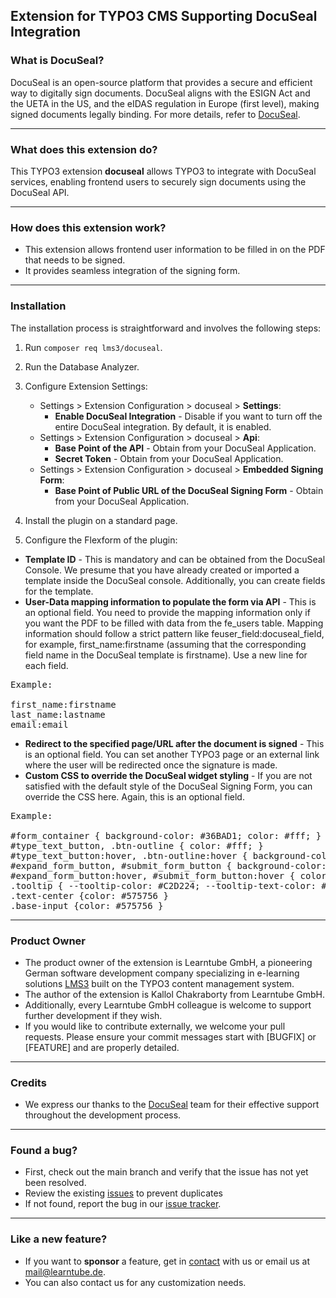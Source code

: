 ## Extension for TYPO3 CMS Supporting DocuSeal Integration


### What is DocuSeal?

DocuSeal is an open-source platform that provides a secure and efficient way to digitally sign documents. DocuSeal aligns with the ESIGN Act and the UETA in the US, and the eIDAS regulation in Europe (first level), making signed documents legally binding. For more details, refer to [DocuSeal](https://www.docuseal.co/).

------------

### What does this extension do?

This TYPO3 extension **docuseal** allows TYPO3 to integrate with DocuSeal services, enabling frontend users to securely sign documents using the DocuSeal API.

------------

### How does this extension work?
* This extension allows frontend user information to be filled in on the PDF that needs to be signed.
* It provides seamless integration of the signing form.

------------

### Installation

The installation process is straightforward and involves the following steps:

1. Run `composer req lms3/docuseal`.

2. Run the Database Analyzer.

3. Configure Extension Settings:
    * Settings > Extension Configuration > docuseal > **Settings**:
        * **Enable DocuSeal Integration** - Disable if you want to turn off the entire DocuSeal integration. By default, it is enabled.
    * Settings > Extension Configuration > docuseal > **Api**:
        * **Base Point of the API** - Obtain from your DocuSeal Application.
        * **Secret Token** - Obtain from your DocuSeal Application.
    * Settings > Extension Configuration > docuseal > **Embedded Signing Form**:
        * **Base Point of Public URL of the DocuSeal Signing Form** - Obtain from your DocuSeal Application.

4. Install the plugin on a standard page.

5. Configure the Flexform of the plugin:
* **Template ID** - This is mandatory and can be obtained from the DocuSeal Console. We presume that you have already created or imported a template inside the DocuSeal console. Additionally, you can create fields for the template.
* **User-Data mapping information to populate the form via API** - This is an optional field. You need to provide the mapping information only if you want the PDF to be filled with data from the fe_users table. Mapping information should follow a strict pattern like feuser_field:docuseal_field, for example, first_name:firstname (assuming that the corresponding field name in the DocuSeal template is firstname). Use a new line for each field.

<pre>
Example:

first_name:firstname
last_name:lastname
email:email
</pre>

* **Redirect to the specified page/URL after the document is signed** - This is an optional field. You can set another TYPO3 page or an external link where the user will be redirected once the signature is made.
* **Custom CSS to override the DocuSeal widget styling** - If you are not satisfied with the default style of the DocuSeal Signing Form, you can override the CSS here. Again, this is an optional field.

<pre>
Example:

#form_container { background-color: #36BAD1; color: #fff; }
#type_text_button, .btn-outline { color: #fff; }
#type_text_button:hover, .btn-outline:hover { background-color: #C2D224; border-color: #C2D224; }
#expand_form_button, #submit_form_button { background-color: #C2D224; color: #575756; border-color: #C2D224; }
#expand_form_button:hover, #submit_form_button:hover { color: #fff }
.tooltip { --tooltip-color: #C2D224; --tooltip-text-color: #575756}
.text-center {color: #575756 }
.base-input {color: #575756 }
</pre>

------------

### Product Owner

* The product owner of the extension is Learntube GmbH, a pioneering German software development company specializing in e-learning solutions [LMS3](https://www.lms3.de) built on the TYPO3 content management system.
* The author of the extension is Kallol Chakraborty from Learntube GmbH.
* Additionally, every Learntube GmbH colleague is welcome to support further development if they wish.
* If you would like to contribute externally, we welcome your pull requests. Please ensure your commit messages start with [BUGFIX] or [FEATURE] and are properly detailed.

------------

### Credits

* We express our thanks to the [DocuSeal](https://docuseal.co/) team for their effective support throughout the development process.

------------

### Found a bug?

* First, check out the main branch and verify that the issue has not yet been resolved.
* Review the existing [issues](https://github.com/learntube/docuseal/issues) to prevent duplicates
* If not found, report the bug in our [issue tracker](https://github.com/learntube/docuseal/issues/new).

------------

### Like a new feature?

* If you want to **sponsor** a feature, get in [contact](https://www.lms3.de/home/kontakt) with us or email us at mail@learntube.de.
* You can also contact us for any customization needs.
